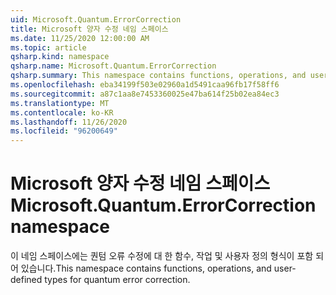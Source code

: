 ```yaml
---
uid: Microsoft.Quantum.ErrorCorrection
title: Microsoft 양자 수정 네임 스페이스
ms.date: 11/25/2020 12:00:00 AM
ms.topic: article
qsharp.kind: namespace
qsharp.name: Microsoft.Quantum.ErrorCorrection
qsharp.summary: This namespace contains functions, operations, and user-defined types for quantum error correction.
ms.openlocfilehash: eba34199f503e02960a1d5491caa96fb17f58ff6
ms.sourcegitcommit: a87c1aa8e7453360025e47ba614f25b02ea84ec3
ms.translationtype: MT
ms.contentlocale: ko-KR
ms.lasthandoff: 11/26/2020
ms.locfileid: "96200649"
---
```

# <a name="microsoftquantumerrorcorrection-namespace"></a><span data-ttu-id="a85db-102">Microsoft 양자 수정 네임 스페이스</span><span class="sxs-lookup"><span data-stu-id="a85db-102">Microsoft.Quantum.ErrorCorrection namespace</span></span>

<span data-ttu-id="a85db-103">이 네임 스페이스에는 퀀텀 오류 수정에 대 한 함수, 작업 및 사용자 정의 형식이 포함 되어 있습니다.</span><span class="sxs-lookup"><span data-stu-id="a85db-103">This namespace contains functions, operations, and user-defined types for quantum error correction.</span></span>

